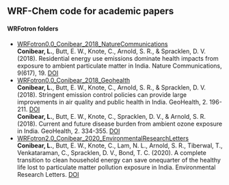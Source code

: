 ## WRF-Chem code for academic papers
#### WRFotron folders
- [WRFotron0.0_Conibear_2018_NatureCommunications](https://github.com/lukeconibear/papers_wrfotron/tree/master/WRFotron0.0_Conibear_2018_NatureCommunications)  
**Conibear, L.**, Butt, E. W., Knote, C., Arnold, S. R., & Spracklen, D. V. (2018). Residential energy use emissions dominate health impacts from exposure to ambient particulate matter in India. Nature Communications, 9(617), 19.
[DOI](https://doi.org/10.1038/s41467-018-02986-7)  
- [WRFotron0.0_Conibear_2018_Geohealth](https://github.com/lukeconibear/papers_wrfotron/tree/master/WRFotron0.0_Conibear_2018_Geohealth)  
**Conibear, L.**, Butt, E. W., Knote, C., Arnold, S. R., & Spracklen, D. V. (2018). Stringent emission control policies can provide large improvements in air quality and public health in India. GeoHealth, 2. 196-211.
[DOI](https://doi.org/10.1029/2018GH000139)  
**Conibear, L.**, Butt, E. W., Knote, C., Spracklen, D. V., & Arnold, S. R. (2018). Current and future disease burden from ambient ozone exposure in India. GeoHealth, 2. 334-355.
[DOI](https://doi.org/10.1029/2018GH000168)  
- [WRFotron2.0_Conibear_2020_EnvironmentalResearchLetters](https://github.com/lukeconibear/papers_wrfotron/tree/master/WRFotron0.0_Conibear_2018_EnvironmentalResearchLetters)  
**Conibear, L.**, Butt, E. W., Knote, C., Lam, N. L., Arnold, S. R., Tiberwal, T., Venkataraman, C., Spracklen, D. V., Bond, T. C. (2020). A complete transition to clean household energy can save onequarter of the healthy life lost to particulate matter pollution exposure in India. Environmental Research Letters. [DOI](https://doi.org/10.1088/1748-9326/ab8e8a)  
